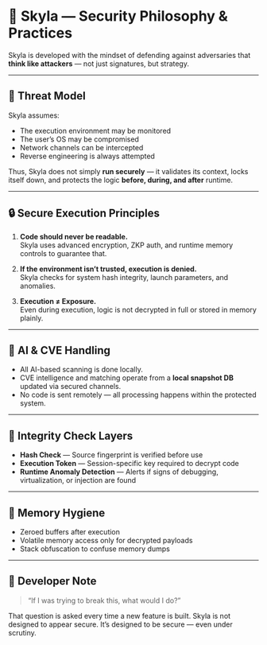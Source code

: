 # 🔐 Skyla — Security Philosophy & Practices

Skyla is developed with the mindset of defending against adversaries that **think like attackers** — not just signatures, but strategy.

---

## 🧠 Threat Model

Skyla assumes:
- The execution environment may be monitored
- The user’s OS may be compromised
- Network channels can be intercepted
- Reverse engineering is always attempted

Thus, Skyla does not simply **run securely** — it validates its context, locks itself down, and protects the logic **before, during, and after** runtime.

---

## 🔒 Secure Execution Principles

1. **Code should never be readable.**  
   Skyla uses advanced encryption, ZKP auth, and runtime memory controls to guarantee that.

2. **If the environment isn’t trusted, execution is denied.**  
   Skyla checks for system hash integrity, launch parameters, and anomalies.

3. **Execution ≠ Exposure.**  
   Even during execution, logic is not decrypted in full or stored in memory plainly.

---

## 🧩 AI & CVE Handling

- All AI-based scanning is done locally.
- CVE intelligence and matching operate from a **local snapshot DB** updated via secured channels.
- No code is sent remotely — all processing happens within the protected system.

---

## 🧿 Integrity Check Layers

- **Hash Check** — Source fingerprint is verified before use  
- **Execution Token** — Session-specific key required to decrypt code  
- **Runtime Anomaly Detection** — Alerts if signs of debugging, virtualization, or injection are found

---

## 🧼 Memory Hygiene

- Zeroed buffers after execution
- Volatile memory access only for decrypted payloads
- Stack obfuscation to confuse memory dumps

---

## 💭 Developer Note

> “If I was trying to break this, what would I do?”

That question is asked every time a new feature is built. Skyla is not designed to appear secure. It’s designed to be secure — even under scrutiny.
